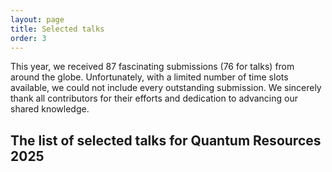 ```yaml
---
layout: page
title: Selected talks
order: 3
---
```


This year, we received 87 fascinating submissions (76 for talks) from around the globe. Unfortunately, with a limited number of time slots available, we could not include every outstanding submission. We sincerely thank all contributors for their efforts and dedication to advancing our shared knowledge.

## The list of selected talks for Quantum Resources 2025
